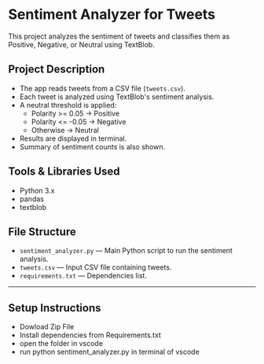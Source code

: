 # Sentiment Analyzer for Tweets

This project analyzes the sentiment of tweets and classifies them as Positive, Negative, or Neutral using TextBlob.

## Project Description

- The app reads tweets from a CSV file (`tweets.csv`).
- Each tweet is analyzed using TextBlob's sentiment analysis.
- A neutral threshold is applied:  
  - Polarity >= 0.05 → Positive  
  - Polarity <= -0.05 → Negative  
  - Otherwise → Neutral
- Results are displayed in terminal.
- Summary of sentiment counts is also shown.


## Tools & Libraries Used

- Python 3.x
- pandas
- textblob

## File Structure

- `sentiment_analyzer.py` — Main Python script to run the sentiment analysis.
- `tweets.csv` — Input CSV file containing tweets.
- `requirements.txt` — Dependencies list.

---

## Setup Instructions

- Dowload Zip File
- Install dependencies from Requirements.txt
- open the folder in vscode
- run python sentiment_analyzer.py in terminal of vscode
